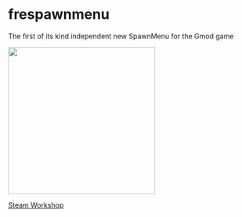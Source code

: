 # frespawnmenu
The first of its kind independent new SpawnMenu for the Gmod game

<img src="https://i.imgur.com/9n5208V.jpeg" width="300"/>

[Steam Workshop](https://steamcommunity.com/sharedfiles/filedetails/?id=2613708971)
